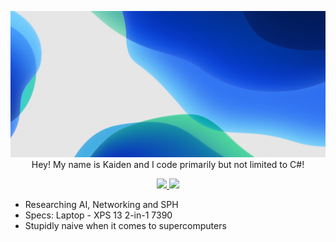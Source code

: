 <p align="center">
  <img src="img.jpg" />
  Hey! My name is Kaiden and I code primarily but not limited to C#!
  </br>
  <p align="center">
	<a href="https://www.youtube.com/channel/UC0C7dwEw_VnAApcSq501HWA">
	  <img src="https://img.shields.io/badge/Subscribe%20To%20My%20YouTube-ff0000?logoColor=white&logo=youtube&style=for-the-badge&&logoWidth=30" />
	</a>
	<a href="https://www.twitch.tv/fl2mexd">
	  <img src="https://img.shields.io/badge/Follow%20Me%20On%20Twitch-6441a5?logoColor=white&logo=twitch&style=for-the-badge&&logoWidth=30" />
	</a>
  </p>
</p>

- Researching AI, Networking and SPH
- Specs: Laptop - XPS 13 2-in-1 7390
- Stupidly naive when it comes to supercomputers
